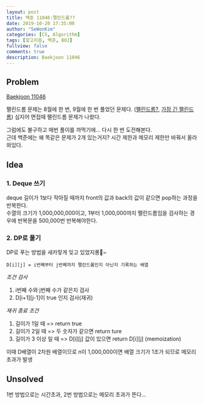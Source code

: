 ```yaml
---
layout: post
title: 백준 11046:팰린드롬??
date: 2019-10-20 17:35:00
author: "SeWonKim"
categories: [CS, Algorithm]
tags: [알고리즘, 백준, BOJ]
fullview: false
comments: true
description: Baekjoon 11046
---
```


## Problem

[Baekjoon 11046](https://www.acmicpc.net/problem/11046)

팰린드롬 문제는 8월에 한 번, 9월에 한 번 풀었던 문제다. ([팰린드롬?](https://sewonkimm.github.io/algorithm/2019/08/09/Q10942.html), [가장 긴 팰린드롬](https://sewonkimm.github.io/algorithm/2019/09/19/longPal.html)) 심지어 면접때 팰린드롬 문제가 나왔다.      

그럼에도 불구하고 매번 풀이를 까먹기에... 다시 한 번 도전해본다.        
근데 백준에는 왜 똑같은 문제가 2개 있는거지? 시간 제한과 메모리 제한만 바꿔서 올라와있다.


## Idea

### 1. Deque 쓰기
deque 길이가 1보다 작아질 때까지 front의 값과 back의 값이 같으면 pop하는 과정을 반복한다.       
수열의 크기가 1,000,000,000이고, 1부터 1,000,000까지 팰린드롬임을 검사하는 경우에 반복문을 500,000번 반복해야한다.

### 2. DP로 풀기
DP로 푸는 방법을 새카맣게 잊고 있었지롱🤭~

`D[i][j] = i번째부터 j번째까지 팰린드롬인지 아닌지 기록하는 배열`

*조건 검사*     
1. i번째 수와 j번째 수가 같은지 검사
2. D[i+1][j-1]이 true 인지 검사(재귀)

*재귀 종료 조건*
1. 길이가 1일 때 => return true
2. 길이가 2일 때 => 두 숫자가 같으면 return ture
3. 길이가 3 이상 일 때 => D[i][j] 값이 있으면 return D[i][j] (memoization)

이때 D배열이 2차원 배열이므로 n이 1,000,000이면 배열 크기가 1조가 되므로 메모리 초과가 발생


## Unsolved
1번 방법으로는 시간초과, 2번 방법으로는 메모리 초과가 뜬다... 
